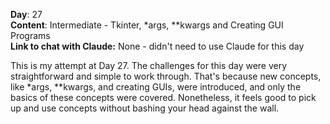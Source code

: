 **Day**: 27\
**Content**: Intermediate - Tkinter, *args, **kwargs and Creating GUI Programs\
**Link to chat with Claude:** None - didn't need to use Claude for this day

This is my attempt at Day 27. The challenges for this day were very straightforward and simple to work through. 
That's because new concepts, like *args, **kwargs, and creating GUIs, were introduced, and only the basics of these concepts
were covered. Nonetheless, it feels good to pick up and use concepts without bashing your head against the wall.